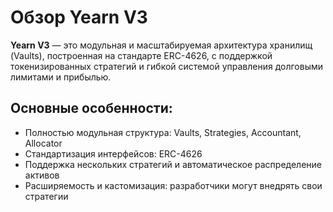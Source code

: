 # Обзор Yearn V3

**Yearn V3** — это модульная и масштабируемая архитектура хранилищ (Vaults), построенная на стандарте ERC-4626, с поддержкой токенизированных стратегий и гибкой системой управления долговыми лимитами и прибылью.

## Основные особенности:

- Полностью модульная структура: Vaults, Strategies, Accountant, Allocator
- Стандартизация интерфейсов: ERC-4626
- Поддержка нескольких стратегий и автоматическое распределение активов
- Расширяемость и кастомизация: разработчики могут внедрять свои стратегии

